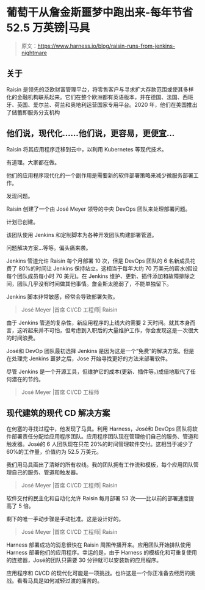 # 葡萄干从詹金斯噩梦中跑出来-每年节省 52.5 万英镑|马具

> 原文：<https://www.harness.io/blog/raisin-runs-from-jenkins-nightmare>

## **关于**

Raisin 是领先的泛欧财富管理平台，将零售客户与寻求扩大存款范围或使其多样化的金融机构联系起来。它们在整个欧洲都有英语版本，并在德国、法国、西班牙、英国、爱尔兰、荷兰和奥地利运营国家专用平台。2020 年，他们在美国推出了储蓄即服务分支机构

## 他们说，现代化……他们说，更容易，更便宜...

Raisin 将其应用程序迁移到云中，以利用 Kubernetes 等现代技术。

有道理。大家都在做。

他们的应用程序现代化的一个副作用是需要新的软件部署策略来减少微服务部署工作。

发现问题。

Raisin 创建了一个由 José Meyer 领导的中央 DevOps 团队来处理部署问题。

计划已创建。

该团队使用 Jenkins 和定制脚本为各种开发团队构建部署管道。

问题解决方案…等等。偏头痛来袭。

Jenkins 管道允许 Raisin 每个月部署 10 次，但是 DevOps 团队的 6 名新成员花费了 80%的时间让 Jenkins 保持站立。这相当于每年大约 70 万美元的薪水(假设每个团队成员每小时 70 美元)。在 Jenkins 维护、更新、插件添加和故障排除之间，团队几乎没有时间做其他事情。詹金斯太脆弱了，不能单独留下。

Jenkins 脚本非常敏感，经常会导致部署失败。

> José Meyer |首席 CI/CD 工程师| Raisin

由于 Jenkins 管道的复杂性，新应用程序的上线大约需要 2 天时间。就其本身而言，这听起来并不可怕，但考虑到入职后的大量维护工作，你会发现这是一次很大的时间浪费。

José和 DevOp 团队最初选择 Jenkins 是因为这是一个“免费”的解决方案。但是在处理完 Jenkins 噩梦之后，Jose 开始寻找更好的方法来部署软件。

尽管 Jenkins 是一个开源工具，但维护它的成本(更新、插件等。)成倍地取代了任何潜在的节约。

> José Meyer |首席 CI/CD 工程师

## **现代建筑的现代 CD 解决方案**

在何塞的寻找过程中，他发现了马具。利用 Harness，José和 DevOps 团队将软件部署责任分配给应用程序团队。应用程序团队现在管理他们自己的服务、管道和触发器。José的 6 人团队现在只花 20%的时间管理软件交付。这相当于减少了 60%的工作量，价值约为 52.5 万美元。

我们用马具画出了清晰的所有权线。我的团队拥有工作流和模板，每个应用团队管理自己的服务、管道和触发器。

> José Meyer |首席 CI/CD 工程师| Raisin

软件交付的民主化和自动化允许 Raisin 每月部署 53 次——比以前的部署速度提高了 5 倍。

剩下的唯一手动步骤是手动批准。这是设计好的。

> José Meyer |首席 CI/CD 工程师| Raisin

Harness 部署成功的消息很快在 Raisin 周围传播开来。应用团队开始排队使用 Harness 部署他们的应用程序。幸运的是，由于 Harness 的模板化和可重复使用的连接器，José的团队只需要 30 分钟就可以安装新的应用程序。

应用程序和 CI/CD 的现代化可能是一项挑战。也许这是一个你正准备去经历的挑战。看看马具是如何减轻过渡的痛苦的。